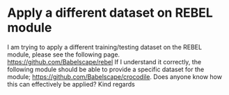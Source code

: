 
# Apply a different dataset on REBEL module

I am trying to apply a different training/testing dataset on the REBEL module, please see the following page. https://github.com/Babelscape/rebel
If I understand it correctly, the following module should be able to provide a specific dataset for the module; https://github.com/Babelscape/crocodile. Does anyone know how this can effectively be applied?
Kind regards

        